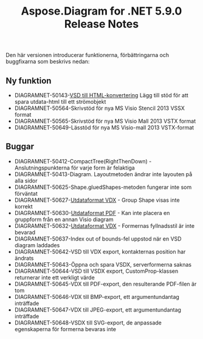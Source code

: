 ﻿---
title: Aspose.Diagram for .NET 5.9.0 Release Notes
type: docs
weight: 10
url: /sv/net/aspose-diagram-for-net-5-9-0-release-notes/
---
Den här versionen introducerar funktionerna, förbättringarna och buggfixarna som beskrivs nedan:
## **Ny funktion**
- DIAGRAMNET-50143-[VSD till HTML-konvertering](https://docs.aspose.com/diagram/net/convert-visio-to-html/) Lägg till stöd för att spara utdata-html till ett strömobjekt
- DIAGRAMNET-50564-Skrivstöd för nya MS Visio Stencil 2013 VSSX format
- DIAGRAMNET-50565-Skrivstöd för nya MS Visio Mall 2013 VSTX format
- DIAGRAMNET-50649-Lässtöd för nya MS Visio-mall 2013 VSTX-format
## **Buggar**
- DIAGRAMNET-50412-CompactTree(RightThenDown) - Anslutningspunkterna för varje form är felaktiga
- DIAGRAMNET-50413-Diagram. Layoutmetoden ändrar inte layouten på alla sidor
- DIAGRAMNET-50625-Shape.gluedShapes-metoden fungerar inte som förväntat
- DIAGRAMNET-50627-[Utdataformat VDX](https://docs.aspose.com/diagram/net/convert-visio-to-other-files/) - Group Shape visas inte korrekt
- DIAGRAMNET-50630-[Utdataformat PDF](https://docs.aspose.com/diagram/net/convert-visio-to-pdf/) - Kan inte placera en gruppform från en annan Visio diagram
- DIAGRAMNET-50632-[Utdataformat VDX](https://docs.aspose.com/diagram/net/convert-visio-to-other-files/) - Formernas fyllnadsstil är inte bevarad
- DIAGRAMNET-50637-Index out of bounds-fel uppstod när en VSD diagram laddades
- DIAGRAMNET-50642-VSD till VDX export, kontakternas position har ändrats
- DIAGRAMNET-50643-Öppna och spara VSDX, serverformerna saknas
- DIAGRAMNET-50644-VSD till VSDX export, CustomProp-klassen returnerar inte ett verkligt värde
- DIAGRAMNET-50645-VDX till PDF-export, den resulterande PDF-filen är tom
- DIAGRAMNET-50646-VDX till BMP-export, ett argumentundantag inträffade
- DIAGRAMNET-50647-VDX till JPEG-export, ett argumentundantag inträffade
- DIAGRAMNET-50648-VSDX till SVG-export, de anpassade egenskaperna för formerna bevaras inte
